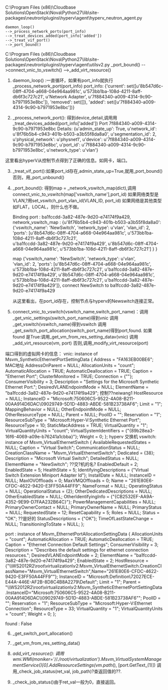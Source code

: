 

C:\Program Files (x86)\Cloudbase Solutions\OpenStack\Nova\Python27\lib\site-packages\neutron\plugins\hyperv\agent\hyperv_neutron_agent.py

	daemon_loop()
	-->_process_network_ports(port_info)
	-->_treat_devices_added(port_info['added'])
	-->_treat_vif_port()
	-->_port_bound()

C:\Program Files (x86)\Cloudbase Solutions\OpenStack\Nova\Python27\lib\site-packages\neutron\plugins\hyperv\agent\utilsv2.py
	_port_bound()
	-->connect_vnic_to_vswitch()
	-->_add_virt_resource()


1. daemon_loop() :一直循环，如果有port_info就执行_process_network_port(port_info)
	port_info: {'current': set([u'8b547d6c-08ff-4704-a668-04e964aa981c', 
								u'573bb1ba-108d-4211-8aff-db6f3c727c21', 
								u'Network Adapter', 
								u'7f884340-a009-4314-9c90-b7971953e8bc']), 
	'removed': set([]), 
	'added': set([u'7f884340-a009-4314-9c90-b7971953e8bc'])}

2. _process_network_port(): 得到device_detail,调用用_treat_devices_added(port_info['added'])
	Port 7f884340-a009-4314-9c90-b7971953e8bc 
	Details: {u'admin_state_up': True,
		u'network_id': u'8f76b5b4-c943-401b-b503-a3b55f8da8a0', 
		u'segmentation_id': 2, 
		u'physical_network': u'physnet1', 
		u'device': u'7f884340-a009-4314-9c90-b7971953e8bc', 
		u'port_id': u'7f884340-a009-4314-9c90-b7971953e8bc', 
		u'network_type': u'vlan'}

  这里看出hyperV从控制节点得到了正确的信息。如网卡，端口。

3. _treat_vif_port():如果port_id存在,admin_state_up=True,就用_port_bound()
                     否则，用_port_unbound()

4. _port_bound(): 得到map = _network_vswitch_map(dict),调用connect_vnic_to_vswitch(map['vswitch_name'],port_id)
                  如果网络类型是VLAN,?用set_vswitch_port_vlan_id(VLAN_ID, port_id)
                  如果网络是其他类型如FLAT，LOCAL，则什么也不做。

  	Binding port : ba1fccdd-3a82-487e-9d20-e74174f9a429, 
	network_vswitch_map : {u'8f76b5b4-c943-401b-b503-a3b55f8da8a0': 
							{'vswitch_name': 'NewSwitch',
							'network_type': u'vlan', 
							'vlan_id': 2, 
							'ports': [u'8b547d6c-08ff-4704-a668-04e964aa981c', u'573bb1ba-108d-4211-8aff-db6f3c727c21', 				
										u'ba1fccdd-3a82-487e-9d20-e74174f9a429', u'8b547d6c-08ff-4704-a668-04e964aa981c', 
										u'573bb1ba-108d-4211-8aff-db6f3c727c21']
							 }
						   }

	map {'vswitch_name': 'NewSwitch',
		 'network_type': u'vlan',  
		'vlan_id': 2, 
		'ports': [u'8b547d6c-08ff-4704-a668-04e964aa981c', u'573bb1ba-108d-4211-8aff-db6f3c727c21',
					u'ba1fccdd-3a82-487e-9d20-e74174f9a429', u'8b547d6c-08ff-4704-a668-04e964aa981c', 
					u'573bb1ba-108d-4211-8aff-db6f3c727c21', u'ba1fccdd-3a82-487e-9d20-e74174f9a429']}, 
		connect NewSwitch to ba1fccdd-3a82-487e-9d20-e74174f9a429

   从这里看出，在port_id存在，控制节点与hyperv的Newswitch连接正常。

5. connect_vnic_to_vswitch(vswitch_name,switch_port_name)：调用_get_vnic_settings(switch_port_name)得到vnic
                                                           调用_get_vswitch(vswitch_name)得到vswitch
                                                           调用_get_switch_port_allocation(switch_port_name)得到port,found.
                                                           如果found 是True:调用_get_vm_from_res_setting_datav(vnic)
																			调用_add_virt_resource(vm, port)
                                                           否则,调用_modify_virt_resource(port)

端口得到的虚拟网卡的信息：
vnic:
instance of Msvm_SyntheticEthernetPortSettingData
{
	Address = "FA163EB00BE6";  MAC地址
	AddressOnParent = NULL;
	AllocationUnits = "count";
	AutomaticAllocation = TRUE;
	AutomaticDeallocation = TRUE;
	Caption = "Ethernet Port";
	ClusterMonitored = TRUE;
	Connection = {""};
	ConsumerVisibility = 3;
	Description = "Settings for the Microsoft Synthetic Ethernet Port.";
	DesiredVLANEndpointMode = NULL;
	ElementName = "ba1fccdd-3a82-487e-9d20-e74174f9a429";  控制??neiwang1
	HostResource = NULL;
	InstanceID = "Microsoft:750606C5-9522-4A08-B211-00AA914D6DAC\\09029749-5D1D-4883-ABDE-581B23738AF6";
	Limit = "1";
	MappingBehavior = NULL;
	OtherEndpointMode = NULL;
	OtherResourceType = NULL;
	Parent = NULL;
	PoolID = "";
	Reservation = "1";
	ResourceSubType = "Microsoft:Hyper-V:Synthetic Ethernet Port";
	ResourceType = 10;
	StaticMacAddress = TRUE;
	VirtualQuantity = "1";
	VirtualQuantityUnits = "count";
	VirtualSystemIdentifiers = {"{89b28ea3-16f6-4069-a09e-b76241a1cbba}"};
	Weight = 0;
};
hyperv 交换机
vswitch: instance of Msvm_VirtualEthernetSwitch
{
	AvailableRequestedStates = NULL;
	Caption = "Virtual Switch";
	CommunicationStatus = NULL;
	CreationClassName = "Msvm_VirtualEthernetSwitch";
	Dedicated = {38};
	Description = "Microsoft Virtual Switch";
	DetailedStatus = NULL;
	ElementName = "NewSwitch";  ??交?机的名?
	EnabledDefault = 2;
	EnabledState = 5;
	HealthState = 5;
	IdentifyingDescriptions = {"Virtual Switch Extension Miniport Adapter Id"};
	InstallDate = NULL;
	InstanceID = NULL;
	MaxIOVOffloads = 0;
	MaxVMQOffloads = 0;
	Name = "261E80E6-CFDC-4622-9420-E3FF50A44FF9";
	NameFormat = NULL;
	OperatingStatus = NULL;
	OperationalStatus = {2};
	OtherDedicatedDescriptions = NULL;
	OtherEnabledState = NULL;
	OtherIdentifyingInfo = {"{CB2532EF-AA9A-4352-9E99-D7FAA232B64C}"};
	PowerManagementCapabilities = NULL;
	PrimaryOwnerContact = NULL;
	PrimaryOwnerName = NULL;
	PrimaryStatus = NULL;
	RequestedState = 12;
	ResetCapability = 5;
	Roles = NULL;
	Status = "OK";       ??是好的
	StatusDescriptions = {"OK"};
	TimeOfLastStateChange = NULL;
	TransitioningToState = NULL;
};

port : instance of Msvm_EthernetPortAllocationSettingData
{
	AllocationUnits = "count";
	AutomaticAllocation = TRUE;
	AutomaticDeallocation = TRUE;
	Caption = "Ethernet Connection Default Settings";
	ConsumerVisibility = 3;
	Description = "Describes the default settings for ethernet connection resources.";
	DesiredVLANEndpointMode = 2;
	ElementName = "ba1fccdd-3a82-487e-9d20-e74174f9a429";
	EnabledState = 2;
	HostResource = {"\\\\WS2012R2\\root\\virtualization\\v2:Msvm_VirtualEthernetSwitch.CreationClassName=\"Msvm_VirtualEthernetSwitch\",Name=\"261E80E6-CFDC-4622-9420-E3FF50A44FF9\""};
	InstanceID = "Microsoft:Definition\\72027ECE-E44A-446E-AF2B-8D8C4B8A2279\\Default";
	Limit = "1";
	Parent = "\\\\WS2012R2\\root\\virtualization\\v2:Msvm_SyntheticEthernetPortSettingData.InstanceID=\"Microsoft:750606C5-9522-4A08-B211-00AA914D6DAC\\\\09029749-5D1D-4883-ABDE-581B23738AF6\"";
	PoolID = "";
	Reservation = "1";
	ResourceSubType = "Microsoft:Hyper-V:Ethernet Connection";
	ResourceType = 33;
	VirtualQuantity = "1";
	VirtualQuantityUnits = "count";
	Weight = 0;
};

found : False 



6. _get_switch_port_allocation()
7. _get_vm_from_res_setting_data()


8. _add_virt_resource(): 调用 wmi.WMI(moniker='//./root/virtualization').Msvm_VirtualSystemManagementService()[0].AddResourceSettings(vm.path_(), [port.GetText_(1)])
                         调用_check_job_status(ret_val, job_path)?查返回值的??.

9. _check_job_status()由于ret_val一般为0，直接返回。



